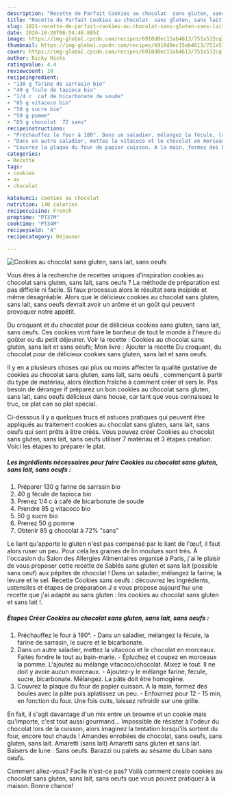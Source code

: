 ```yaml
---
description: "Recette de Parfait Cookies au chocolat  sans gluten, sans lait, sans oeufs "
title: "Recette de Parfait Cookies au chocolat  sans gluten, sans lait, sans oeufs "
slug: 1821-recette-de-parfait-cookies-au-chocolat-sans-gluten-sans-lait-sans-oeufs
date: 2020-10-20T06:54:46.885Z
image: https://img-global.cpcdn.com/recipes/6918d0ec15ab4613/751x532cq70/cookies-au-chocolat-sans-gluten-sans-lait-sans-oeufs-photo-principale-de-la-recette.jpg
thumbnail: https://img-global.cpcdn.com/recipes/6918d0ec15ab4613/751x532cq70/cookies-au-chocolat-sans-gluten-sans-lait-sans-oeufs-photo-principale-de-la-recette.jpg
cover: https://img-global.cpcdn.com/recipes/6918d0ec15ab4613/751x532cq70/cookies-au-chocolat-sans-gluten-sans-lait-sans-oeufs-photo-principale-de-la-recette.jpg
author: Ricky Hicks
ratingvalue: 4.4
reviewcount: 10
recipeingredient:
- "130 g farine de sarrasin bio"
- "40 g fcule de tapioca bio"
- "1/4 c  caf de bicarbonate de soude"
- "85 g vitacoco bio"
- "50 g sucre bio"
- "50 g pomme"
- "85 g chocolat  72 sans"
recipeinstructions:
- "Préchauffez le four à 180°. Dans un saladier, mélangez la fécule, la farine de sarrasin, le sucre et le bicarbonate."
- "Dans un autre saladier, mettez la vitacoco et le chocolat en morceaux. Faites fondre le tout au bain-marie. Épluchez et coupez en morceaux la pomme. L&#39;ajoutez au mélange vitacoco/chocolat. Mixez le tout. Il ne doit y avoie aucun morceaux. Ajoutez-y le mélange farine, fécule, sucre, bicarbonate. Mélangez. La pâte doit être homogène."
- "Couvrez la plaque du four de papier cuisson. A la main, formez des boules avec la pâte puis aplatissez un peu. Enfournez pour 12 - 15 min, en fonction du four. Une fois cuits, laissez refroidir sur une grille."
categories:
- Recette
tags:
- cookies
- au
- chocolat

katakunci: cookies au chocolat 
nutrition: 140 calories
recipecuisine: French
preptime: "PT37M"
cooktime: "PT34M"
recipeyield: "4"
recipecategory: Déjeuner

---
```



![Cookies au chocolat  sans gluten, sans lait, sans oeufs ](https://img-global.cpcdn.com/recipes/6918d0ec15ab4613/751x532cq70/cookies-au-chocolat-sans-gluten-sans-lait-sans-oeufs-photo-principale-de-la-recette.jpg)

Vous êtes à la recherche de recettes uniques d'inspiration cookies au chocolat  sans gluten, sans lait, sans oeufs ? La méthode de préparation est pas difficile ni facile. Si faux processus alors le résultat sera insipide et même désagréable. Alors que le délicieux cookies au chocolat  sans gluten, sans lait, sans oeufs  devrait avoir un arôme et un goût qui peuvent provoquer notre appétit.

Du croquant et du chocolat pour de délicieux cookies sans gluten, sans lait, sans oeufs. Ces cookies vont faire le bonheur de tout le monde à l&#39;heure du goûter ou du petit déjeuner. Voir la recette : Cookies au chocolat sans gluten, sans lait et sans oeufs; Mon livre : Ajouter la recette Du croquant, du chocolat pour de délicieux cookies sans gluten, sans lait et sans oeufs.

Il y en a plusieurs choses qui plus ou moins affecter la qualité gustative de cookies au chocolat  sans gluten, sans lait, sans oeufs , commençant à partir du type de matériau, alors élection fraîche à comment créer et sers le. Pas besoin de déranger if préparez un bon cookies au chocolat  sans gluten, sans lait, sans oeufs  délicieux dans house, car tant que vous connaissez le truc, ce plat can so plat spécial.


Ci-dessous il y a quelques trucs et astuces pratiques qui peuvent être appliqués au traitement cookies au chocolat  sans gluten, sans lait, sans oeufs  qui sont prêts à être créés. Vous pouvez créer Cookies au chocolat  sans gluten, sans lait, sans oeufs  utiliser 7 matériau et 3 étapes création. Voici les étapes to préparer le plat.

<!--inarticleads1-->

##### Les ingrédients nécessaires pour faire Cookies au chocolat  sans gluten, sans lait, sans oeufs :

1. Préparer 130 g farine de sarrasin bio
1.  40 g fécule de tapioca bio
1. Prenez 1/4 c à café de bicarbonate de soude
1. Prendre 85 g vitacoco bio
1.  50 g sucre bio
1. Prenez 50 g pomme
1. Obtenir 85 g chocolat à 72% &#34;sans&#34;


Le liant qu&#39;apporte le gluten n&#39;est pas compensé par le liant de l&#39;œuf, il faut alors ruser un peu. Pour cela les graines de lin moulues sont très. À l&#39;occasion du Salon des Allergies Alimentaires organisé à Paris, j&#39;ai le plaisir de vous proposer cette recette de Sablés sans gluten et sans lait (possible sans oeuf) aux pépites de chocolat ! Dans un saladier, mélangez la farine, la levure et le sel. Recette Cookies sans oeufs : découvrez les ingrédients, ustensiles et étapes de préparation J e vous propose aujourd&#39;hui une recette que j&#39;ai adapté au sans gluten : les cookies au chocolat sans gluten et sans lait !. 

<!--inarticleads2-->

##### Étapes Créer Cookies au chocolat  sans gluten, sans lait, sans oeufs :

1. Préchauffez le four à 180°. - Dans un saladier, mélangez la fécule, la farine de sarrasin, le sucre et le bicarbonate.
1. Dans un autre saladier, mettez la vitacoco et le chocolat en morceaux. Faites fondre le tout au bain-marie. - Épluchez et coupez en morceaux la pomme. L&#39;ajoutez au mélange vitacoco/chocolat. Mixez le tout. Il ne doit y avoie aucun morceaux. - Ajoutez-y le mélange farine, fécule, sucre, bicarbonate. Mélangez. La pâte doit être homogène.
1. Couvrez la plaque du four de papier cuisson. A la main, formez des boules avec la pâte puis aplatissez un peu. - Enfournez pour 12 - 15 min, en fonction du four. Une fois cuits, laissez refroidir sur une grille.


En fait, il s&#39;agit davantage d&#39;un mix entre un brownie et un cookie mais qu&#39;importe, c&#39;est tout aussi gourmand… Impossible de résister à l&#39;odeur du chocolat lors de la cuisson, alors imaginez la tentation lorsqu&#39;ils sortent du four, encore tout chauds ! Amandes enrobées de chocolat, sans oeufs, sans gluten, sans lait. Amaretti (sans lait) Amaretti sans gluten et sans lait. Baisers de lune : Sans oeufs. Barazzi ou palets au sésame du Liban sans oeufs. 


Comment allez-vous? Facile n'est-ce pas? Voilà comment create cookies au chocolat  sans gluten, sans lait, sans oeufs  que vous pouvez pratiquer à la maison. Bonne chance!
